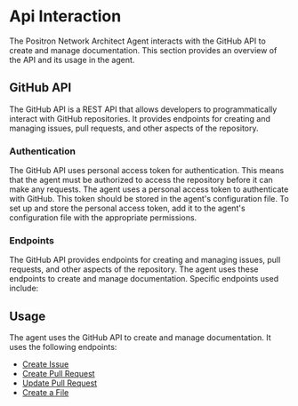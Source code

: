 # Api Interaction

The Positron Network Architect Agent interacts with the GitHub API to create and manage documentation. This section provides an overview of the API and its usage in the agent.

## GitHub API

The GitHub API is a REST API that allows developers to programmatically interact with GitHub repositories. It provides endpoints for creating and managing issues, pull requests, and other aspects of the repository.

### Authentication

The GitHub API uses personal access token for authentication. This means that the agent must be authorized to access the repository before it can make any requests. The agent uses a personal access token to authenticate with GitHub. This token should be stored in the agent's configuration file. To set up and store the personal access token, add it to the agent's configuration file with the appropriate permissions.

### Endpoints

The GitHub API provides endpoints for creating and managing issues, pull requests, and other aspects of the repository. The agent uses these endpoints to create and manage documentation. Specific endpoints used include:

## Usage

The agent uses the GitHub API to create and manage documentation. It uses the following endpoints:

- [Create Issue](https://docs.github.com/en/rest/reference/issues#create-an-issue)
- [Create Pull Request](https://docs.github.com/en/rest/reference/pulls#create-a-pull-request)
- [Update Pull Request](https://docs.github.com/en/rest/reference/pulls#update-a-pull-request)
- [Create a File](https://docs.github.com/en/rest/reference/repos#create-or-update-file-contents)